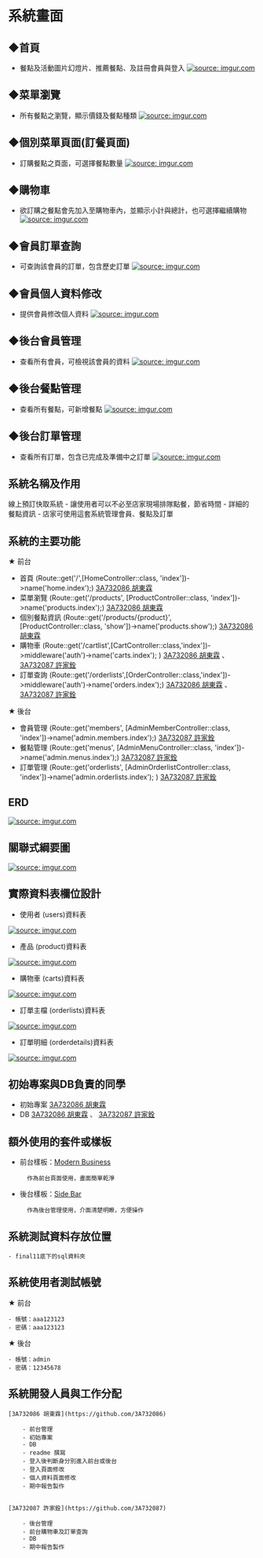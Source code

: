 # 系統畫面

## ◆首頁
- 餐點及活動圖片幻燈片、推薦餐點、及註冊會員與登入
<a href="https://imgur.com/r0Vfet3"><img src="https://i.imgur.com/r0Vfet3.png" title="source: imgur.com" /></a>

## ◆菜單瀏覽
- 所有餐點之瀏覽，顯示價錢及餐點種類
<a href="https://imgur.com/OshmB6x"><img src="https://i.imgur.com/OshmB6x.png" title="source: imgur.com" /></a>

## ◆個別菜單頁面(訂餐頁面)
- 訂購餐點之頁面，可選擇餐點數量
<a href="https://imgur.com/OMYdE2F"><img src="https://i.imgur.com/OMYdE2F.png" title="source: imgur.com" /></a>

## ◆購物車
- 欲訂購之餐點會先加入至購物車內，並顯示小計與總計，也可選擇繼續購物
<a href="https://imgur.com/l0U2IRR"><img src="https://i.imgur.com/l0U2IRR.png" title="source: imgur.com" /></a>

## ◆會員訂單查詢
- 可查詢該會員的訂單，包含歷史訂單
<a href="https://imgur.com/msKOMpN"><img src="https://i.imgur.com/msKOMpN.png" title="source: imgur.com" /></a>

## ◆會員個人資料修改
- 提供會員修改個人資料
<a href="https://imgur.com/e3HUEkS"><img src="https://i.imgur.com/e3HUEkS.png" title="source: imgur.com" /></a>



## ◆後台會員管理
- 查看所有會員，可檢視該會員的資料
<a href="https://imgur.com/Pz1cLax"><img src="https://i.imgur.com/Pz1cLax.png" title="source: imgur.com" /></a>

## ◆後台餐點管理
- 查看所有餐點，可新增餐點
<a href="https://imgur.com/DFs3TZx"><img src="https://i.imgur.com/DFs3TZx.png" title="source: imgur.com" /></a>

## ◆後台訂單管理
- 查看所有訂單，包含已完成及準備中之訂單
<a href="https://imgur.com/XvCa31d"><img src="https://i.imgur.com/XvCa31d.png" title="source: imgur.com" /></a>



## 系統名稱及作用

線上預訂快取系統
    - 讓使用者可以不必至店家現場排隊點餐，節省時間
    - 詳細的餐點資訊
    - 店家可使用這套系統管理會員、餐點及訂單


## 系統的主要功能
★ 前台
  - 首頁 (Route::get('/',[HomeController::class, 'index'])->name('home.index');)  [3A732086 胡東霖](https://github.com/3A732086)
  - 菜單瀏覽 (Route::get('/products', [ProductController::class, 'index'])->name('products.index');) [3A732086 胡東霖](https://github.com/3A732086)
  - 個別餐點資訊 (Route::get('/products/{product}', [ProductController::class, 'show'])->name('products.show');) [3A732086 胡東霖](https://github.com/3A732086)
  - 購物車 (Route::get('/cartlist',[CartController::class,'index'])->middleware('auth')->name('carts.index'); ) [3A732086 胡東霖](https://github.com/3A732086) 、 [3A732087 許家銓](https://github.com/3A732087)
  - 訂單查詢 (Route::get('/orderlists',[OrderController::class,'index'])->middleware('auth')->name('orders.index');) [3A732086 胡東霖](https://github.com/3A732086) 、 [3A732087 許家銓](https://github.com/3A732087)

★ 後台
  - 會員管理 (Route::get('members', [AdminMemberController::class, 'index'])->name('admin.members.index');) [3A732087 許家銓](https://github.com/3A732087)
  - 餐點管理 (Route::get('menus', [AdminMenuController::class, 'index'])->name('admin.menus.index');) [3A732087 許家銓](https://github.com/3A732087)
  - 訂單管理 (Route::get('orderlists', [AdminOrderlistController::class, 'index'])->name('admin.orderlists.index'); ) [3A732087 許家銓](https://github.com/3A732087)
  
## ERD
<a href="https://imgur.com/Upvdt9v"><img src="https://i.imgur.com/Upvdt9v.png" title="source: imgur.com" /></a>


## 關聯式綱要圖
<a href="https://imgur.com/9PG1V0k"><img src="https://i.imgur.com/9PG1V0k.png" title="source: imgur.com" /></a>


## 實際資料表欄位設計

- 使用者 (users)資料表

<a href="https://imgur.com/TFdhtSS"><img src="https://i.imgur.com/TFdhtSS.png" title="source: imgur.com" /></a>

- 產品 (product)資料表

<a href="https://imgur.com/y5ydQrM"><img src="https://i.imgur.com/y5ydQrM.png" title="source: imgur.com" /></a>

- 購物車 (carts)資料表

<a href="https://imgur.com/OVpJgWw"><img src="https://i.imgur.com/OVpJgWw.png" title="source: imgur.com" /></a>

- 訂單主檔 (orderlists)資料表

<a href="https://imgur.com/gtqYIdm"><img src="https://i.imgur.com/gtqYIdm.png" title="source: imgur.com" /></a>

- 訂單明細 (orderdetails)資料表

<a href="https://imgur.com/HQMy2dz"><img src="https://i.imgur.com/HQMy2dz.png" title="source: imgur.com" /></a>


## 初始專案與DB負責的同學 

- 初始專案 [3A732086 胡東霖](https://github.com/3A732086) 
- DB [3A732086 胡東霖](https://github.com/3A732086) 、 [3A732087 許家銓](https://github.com/3A732087)



## 額外使用的套件或樣板

- 前台樣板：[Modern Business](https://startbootstrap.com/template/modern-business) 

        作為前台頁面使用，畫面簡單乾淨

- 後台樣板：[Side Bar](https://startbootstrap.com/template/simple-sidebar) 

        作為後台管理使用，介面清楚明瞭，方便操作
        

## 系統測試資料存放位置
    
    - final11底下的sql資料夾

## 系統使用者測試帳號

★ 前台

    - 帳號：aaa123123
    - 密碼：aaa123123
    
★ 後台

    - 帳號：admin
    - 密碼：12345678


## 系統開發人員與工作分配

    [3A732086 胡東霖](https://github.com/3A732086)
    
        - 前台管理
        - 初始專案
        - DB 
        - readme 撰寫
        - 登入後判斷身分別進入前台或後台
        - 登入頁面修改
        - 個人資料頁面修改
        - 期中報告製作

    
    [3A732087 許家銓](https://github.com/3A732087)
    
        - 後台管理
        - 前台購物車及訂單查詢
        - DB
        - 期中報告製作
        
